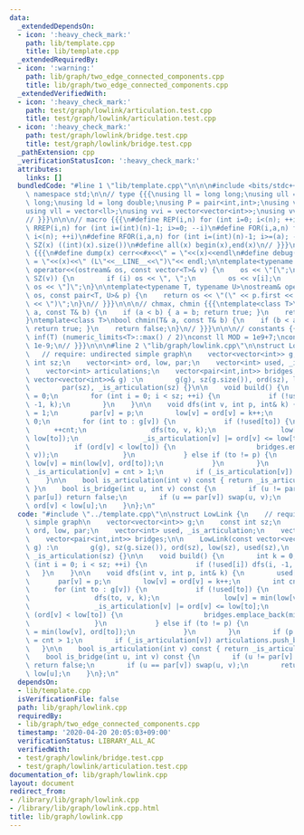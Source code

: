 ```yaml
---
data:
  _extendedDependsOn:
  - icon: ':heavy_check_mark:'
    path: lib/template.cpp
    title: lib/template.cpp
  _extendedRequiredBy:
  - icon: ':warning:'
    path: lib/graph/two_edge_connected_components.cpp
    title: lib/graph/two_edge_connected_components.cpp
  _extendedVerifiedWith:
  - icon: ':heavy_check_mark:'
    path: test/graph/lowlink/articulation.test.cpp
    title: test/graph/lowlink/articulation.test.cpp
  - icon: ':heavy_check_mark:'
    path: test/graph/lowlink/bridge.test.cpp
    title: test/graph/lowlink/bridge.test.cpp
  _pathExtension: cpp
  _verificationStatusIcon: ':heavy_check_mark:'
  attributes:
    links: []
  bundledCode: "#line 1 \"lib/template.cpp\"\n\n\n#include <bits/stdc++.h>\nusing\
    \ namespace std;\n\n// type {{{\nusing ll = long long;\nusing ull = unsigned long\
    \ long;\nusing ld = long double;\nusing P = pair<int,int>;\nusing vi = vector<int>;\n\
    using vll = vector<ll>;\nusing vvi = vector<vector<int>>;\nusing vvll = vector<vector<ll>>;\n\
    // }}}\n\n\n// macro {{{\n#define REP(i,n) for (int i=0; i<(n); ++i)\n#define\
    \ RREP(i,n) for (int i=(int)(n)-1; i>=0; --i)\n#define FOR(i,a,n) for (int i=(a);\
    \ i<(n); ++i)\n#define RFOR(i,a,n) for (int i=(int)(n)-1; i>=(a); --i)\n\n#define\
    \ SZ(x) ((int)(x).size())\n#define all(x) begin(x),end(x)\n// }}}\n\n\n// debug\
    \ {{{\n#define dump(x) cerr<<#x<<\" = \"<<(x)<<endl\n#define debug(x) cerr<<#x<<\"\
    \ = \"<<(x)<<\" (L\"<<__LINE__<<\")\"<< endl;\n\ntemplate<typename T>\nostream&\
    \ operator<<(ostream& os, const vector<T>& v) {\n    os << \"[\";\n    REP (i,\
    \ SZ(v)) {\n        if (i) os << \", \";\n        os << v[i];\n    }\n    return\
    \ os << \"]\";\n}\n\ntemplate<typename T, typename U>\nostream& operator<<(ostream&\
    \ os, const pair<T, U>& p) {\n    return os << \"(\" << p.first << \" \" << p.second\
    \ << \")\";\n}\n// }}}\n\n\n// chmax, chmin {{{\ntemplate<class T>\nbool chmax(T&\
    \ a, const T& b) {\n    if (a < b) { a = b; return true; }\n    return false;\n\
    }\ntemplate<class T>\nbool chmin(T& a, const T& b) {\n    if (b < a) { a = b;\
    \ return true; }\n    return false;\n}\n// }}}\n\n\n// constants {{{\n#define\
    \ inf(T) (numeric_limits<T>::max() / 2)\nconst ll MOD = 1e9+7;\nconst ld EPS =\
    \ 1e-9;\n// }}}\n\n\n#line 2 \"lib/graph/lowlink.cpp\"\n\nstruct LowLink {\n \
    \   // require: undirected simple graph\n    vector<vector<int>> g;\n    const\
    \ int sz;\n    vector<int> ord, low, par;\n    vector<int> used, _is_articulation;\n\
    \    vector<int> articulations;\n    vector<pair<int,int>> bridges;\n\n    LowLink(const\
    \ vector<vector<int>>& g) :\n        g(g), sz(g.size()), ord(sz), low(sz), used(sz),\n\
    \        par(sz), _is_articulation(sz) {}\n\n    void build() {\n        int k\
    \ = 0;\n        for (int i = 0; i < sz; ++i) {\n            if (!used[i]) dfs(i,\
    \ -1, k);\n        }\n    }\n\n    void dfs(int v, int p, int& k) {\n        used[v]\
    \ = 1;\n        par[v] = p;\n        low[v] = ord[v] = k++;\n        int cnt =\
    \ 0;\n        for (int to : g[v]) {\n            if (!used[to]) {\n          \
    \      ++cnt;\n                dfs(to, v, k);\n                low[v] = min(low[v],\
    \ low[to]);\n                _is_articulation[v] |= ord[v] <= low[to];\n     \
    \           if (ord[v] < low[to]) {\n                    bridges.emplace_back(minmax(to,\
    \ v));\n                }\n            } else if (to != p) {\n               \
    \ low[v] = min(low[v], ord[to]);\n            }\n        }\n        if (p == -1)\
    \ _is_articulation[v] = cnt > 1;\n        if (_is_articulation[v]) articulations.push_back(v);\n\
    \    }\n\n    bool is_articulation(int v) const { return _is_articulation[v];\
    \ }\n    bool is_bridge(int u, int v) const {\n        if (u != par[v] and v !=\
    \ par[u]) return false;\n        if (u == par[v]) swap(u, v);\n        return\
    \ ord[v] < low[u];\n    }\n};\n"
  code: "#include \"../template.cpp\"\n\nstruct LowLink {\n    // require: undirected\
    \ simple graph\n    vector<vector<int>> g;\n    const int sz;\n    vector<int>\
    \ ord, low, par;\n    vector<int> used, _is_articulation;\n    vector<int> articulations;\n\
    \    vector<pair<int,int>> bridges;\n\n    LowLink(const vector<vector<int>>&\
    \ g) :\n        g(g), sz(g.size()), ord(sz), low(sz), used(sz),\n        par(sz),\
    \ _is_articulation(sz) {}\n\n    void build() {\n        int k = 0;\n        for\
    \ (int i = 0; i < sz; ++i) {\n            if (!used[i]) dfs(i, -1, k);\n     \
    \   }\n    }\n\n    void dfs(int v, int p, int& k) {\n        used[v] = 1;\n \
    \       par[v] = p;\n        low[v] = ord[v] = k++;\n        int cnt = 0;\n  \
    \      for (int to : g[v]) {\n            if (!used[to]) {\n                ++cnt;\n\
    \                dfs(to, v, k);\n                low[v] = min(low[v], low[to]);\n\
    \                _is_articulation[v] |= ord[v] <= low[to];\n                if\
    \ (ord[v] < low[to]) {\n                    bridges.emplace_back(minmax(to, v));\n\
    \                }\n            } else if (to != p) {\n                low[v]\
    \ = min(low[v], ord[to]);\n            }\n        }\n        if (p == -1) _is_articulation[v]\
    \ = cnt > 1;\n        if (_is_articulation[v]) articulations.push_back(v);\n \
    \   }\n\n    bool is_articulation(int v) const { return _is_articulation[v]; }\n\
    \    bool is_bridge(int u, int v) const {\n        if (u != par[v] and v != par[u])\
    \ return false;\n        if (u == par[v]) swap(u, v);\n        return ord[v] <\
    \ low[u];\n    }\n};\n"
  dependsOn:
  - lib/template.cpp
  isVerificationFile: false
  path: lib/graph/lowlink.cpp
  requiredBy:
  - lib/graph/two_edge_connected_components.cpp
  timestamp: '2020-04-20 20:05:03+09:00'
  verificationStatus: LIBRARY_ALL_AC
  verifiedWith:
  - test/graph/lowlink/bridge.test.cpp
  - test/graph/lowlink/articulation.test.cpp
documentation_of: lib/graph/lowlink.cpp
layout: document
redirect_from:
- /library/lib/graph/lowlink.cpp
- /library/lib/graph/lowlink.cpp.html
title: lib/graph/lowlink.cpp
---
```

